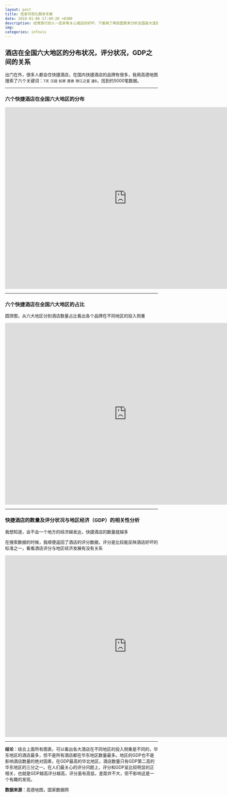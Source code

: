 ```yaml
---
layout: post
title: 信息可视化期末专案
date: 2018-01-06 17:49:20 +0300
description: 经常旅行的人一定非常关心酒店的好坏，下面用了两张图表来分析全国各大连锁酒店的评分
img: 
categories: infovis
---
```


## 酒店在全国六大地区的分布状况，评分状况，GDP之间的关系
出门在外，很多人都会住快捷酒店，在国内快捷酒店的品牌有很多，我用高德地图搜索了六个关键词：`7天` `汉庭` `如家` `莫泰` `锦江之星` `速8`，找到约5000笔数据。

----

### 六个快捷酒店在全国六大地区的分布

<iframe src="https://public.tableau.com/views/_18800/sheet2?:embed=y&:display_count=yes&publish=yes&publish=yes/Dashboard1?:showVizHome=no&:embed=true" height="600px" width="800px" scrolling="no" frameborder="0"></iframe>

----

### 六个快捷酒店在全国六大地区的占比

圆饼图，从六大地区分别酒店数量占比看出各个品牌在不同地区的投入侧重

<iframe src="https://public.tableau.com/views/_18800/1?:embed=y&:display_count=yes&publish=yes&publish=yes/Dashboard1?:showVizHome=no&:embed=true" height="600px" width="800px" scrolling="no" frameborder="0"></iframe>

----

### 快捷酒店的数量及评分状况与地区经济（GDP）的相关性分析

我想知道，会不会一个地方的经济越发达，快捷酒店的数量就越多

在搜索数据的时候，我顺便返回了酒店的评分数据，评分是比较能反映酒店好坏的标准之一，看看酒店评分与地区经济发展有没有关系

<iframe src="https://public.tableau.com/views/_18800/GDP_2?:embed=y&:display_count=yes&publish=yes&publish=yes&publish=yes/Dashboard1?:showVizHome=no&:embed=true" height="600px" width="800px" scrolling="no" frameborder="0"></iframe>

----

**结论**：结合上面所有图表，可以看出各大酒店在不同地区的投入侧重是不同的，华东地区的酒店最多，但不是所有酒店都在华东地区数量最多。地区的GDP也不是影响酒店数量的绝对因素，在GDP最高的华北地区，酒店数量只有GDP第二高的华东地区的三分之一。在人们最关心的评分问题上，评分和GDP呈比较明显的正相关，也就是GDP越高评分越高，评分虽有高低，差距并不大，但不影响这是一个有趣的发现。

**数据来源**：高德地图，国家数据网